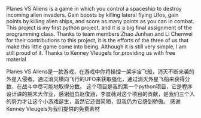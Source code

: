 Planes VS Aliens is a game in which you control a spaceship to destroy incoming alien invaders. 
Gain boosts by killing lateral flying Ufos, gain points by killing alien ships, and score as many points as you can in combat.
This project is my first python project, and it is a big final assignment of the programming class. 
Thanks to team members Zhao Junhan and Li Chenwei for their contributions to this project, it is the efforts of the three of us that make this little game come into being. 
Although it is still very simple, I am still proud of it.
Thanks to Kenney Vleugels for providing us with free material

Planes VS Aliens是一款游戏，在游戏中你将操控一架宇宙飞船，消灭不断来袭的外星入侵者。通过消灭横向飞行的UFO来获取强化，通过消灭外星飞船来获得分数，在战斗中尽可能地取得分数。
这个项目是我的第一个python项目，它是程序设计课的期末大作业，感谢组员赵俊涵，李晨薇对这个项目的贡献，是我们三个人的努力才让这个小游戏诞生，虽然它还很简陋，但我仍为它感到骄傲。
感谢Kenney Vleugels为我们提供的免费素材
